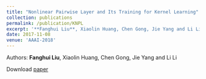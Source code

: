 ```yaml
---
title: "Nonlinear Pairwise Layer and Its Training for Kernel Learning"
collection: publications
permalink: /publication/KNPL
excerpt: '**Fanghui Liu**, Xiaolin Huang, Chen Gong, Jie Yang and Li Li'
date: 2017-11-08
venue: 'AAAI-2018'
---
```

Authors: **Fanghui Liu**, Xiaolin Huang, Chen Gong, Jie Yang and Li Li

Download [paper](http://sgre.github.io/files/KNPL.pdf)
